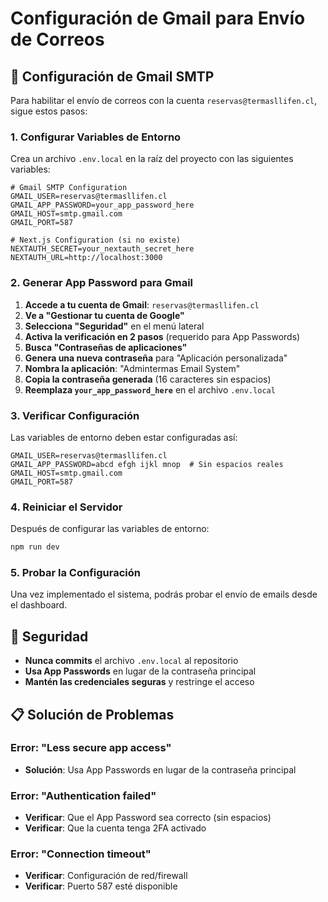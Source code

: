 # Configuración de Gmail para Envío de Correos

## 📧 Configuración de Gmail SMTP

Para habilitar el envío de correos con la cuenta `reservas@termasllifen.cl`, sigue estos pasos:

### 1. Configurar Variables de Entorno

Crea un archivo `.env.local` en la raíz del proyecto con las siguientes variables:

```env
# Gmail SMTP Configuration
GMAIL_USER=reservas@termasllifen.cl
GMAIL_APP_PASSWORD=your_app_password_here
GMAIL_HOST=smtp.gmail.com
GMAIL_PORT=587

# Next.js Configuration (si no existe)
NEXTAUTH_SECRET=your_nextauth_secret_here
NEXTAUTH_URL=http://localhost:3000
```

### 2. Generar App Password para Gmail

1. **Accede a tu cuenta de Gmail**: `reservas@termasllifen.cl`
2. **Ve a "Gestionar tu cuenta de Google"**
3. **Selecciona "Seguridad"** en el menú lateral
4. **Activa la verificación en 2 pasos** (requerido para App Passwords)
5. **Busca "Contraseñas de aplicaciones"**
6. **Genera una nueva contraseña** para "Aplicación personalizada"
7. **Nombra la aplicación**: "Admintermas Email System"
8. **Copia la contraseña generada** (16 caracteres sin espacios)
9. **Reemplaza `your_app_password_here`** en el archivo `.env.local`

### 3. Verificar Configuración

Las variables de entorno deben estar configuradas así:

```env
GMAIL_USER=reservas@termasllifen.cl
GMAIL_APP_PASSWORD=abcd efgh ijkl mnop  # Sin espacios reales
GMAIL_HOST=smtp.gmail.com
GMAIL_PORT=587
```

### 4. Reiniciar el Servidor

Después de configurar las variables de entorno:

```bash
npm run dev
```

### 5. Probar la Configuración

Una vez implementado el sistema, podrás probar el envío de emails desde el dashboard.

## 🔐 Seguridad

- **Nunca commits** el archivo `.env.local` al repositorio
- **Usa App Passwords** en lugar de la contraseña principal
- **Mantén las credenciales seguras** y restringe el acceso

## 📋 Solución de Problemas

### Error: "Less secure app access"
- **Solución**: Usa App Passwords en lugar de la contraseña principal

### Error: "Authentication failed"
- **Verificar**: Que el App Password sea correcto (sin espacios)
- **Verificar**: Que la cuenta tenga 2FA activado

### Error: "Connection timeout"
- **Verificar**: Configuración de red/firewall
- **Verificar**: Puerto 587 esté disponible 